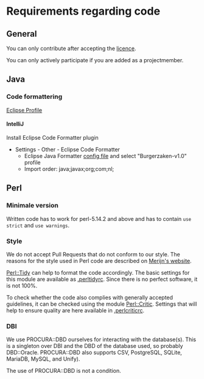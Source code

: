 # Requirements regarding code

## General

You can only contribute after accepting the [licence](LICENSE.md).

You can only actively participate if you are added as a projectmember.

## Java

### Code formattering

[Eclipse Profile](resources/vrijbrp-eclipse-formatter-profile.xml)

#### IntelliJ

Install Eclipse Code Formatter plugin
   - Settings - Other - Eclipse Code Formatter
     - Eclipse Java Formatter [config file](resources/vrijbrp-eclipse-formatter-profile.xml)
       and select "Burgerzaken-v1.0" profile
     - Import order: java;javax;org;com;nl;

## Perl

### Minimale version

Written code has to work for perl-5.14.2 and above and has to contain 
`use strict` and `use warnings`.

### Style

We do not accept Pull Requests that do not conform to our style.
The reasons for the style used in Perl code are described
on [Merijn's website](http://tux.nl/style.html).

[Perl::Tidy](https://metacpan.org/pod/Perl::Tidy) can help to
format the code accordingly. The basic settings for
this module are available as [.perltidyrc](resources/.perltidyrc).
Since there is no perfect software, it is not 100%.

To check whether the code also complies with generally accepted
guidelines, it can be checked using the
module [Perl::Critic](https://metacpan.org/pod/Perl::Critic).
Settings that will help to ensure quality are here
available in [.perlcriticrc](resources/.perlcriticrc).

### DBI

We use PROCURA::DBD ourselves for interacting with the database(s).
This is a singleton over DBI and the DBD of the database used,
so probably DBD::Oracle. PROCURA::DBD also supports CSV,
PostgreSQL, SQLite, MariaDB, MySQL, and Unify).

The use of PROCURA::DBD is not a condition.
